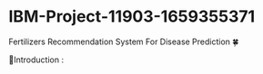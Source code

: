 # IBM-Project-11903-1659355371
Fertilizers Recommendation System For Disease Prediction 🍀

🌱Introduction :
